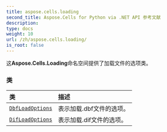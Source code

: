 ```yaml
---
title: aspose.cells.loading
second_title: Aspose.Cells for Python via .NET API 参考文献
description:
type: docs
weight: 10
url: /zh/aspose.cells.loading/
is_root: false
---
```

这**Aspose.Cells.Loading**命名空间提供了加载文件的选项类。

### 类
|类|描述|
| :- | :- |
| [`DbfLoadOptions`](/cells/python-net/zh/aspose.cells.loading/dbfloadoptions) |表示加载.dbf文件的选项。|
| [`DifLoadOptions`](/cells/python-net/zh/aspose.cells.loading/difloadoptions) |表示加载.dif文件的选项。|


